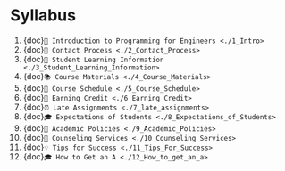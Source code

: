 # Syllabus

1. {doc}`👋 Introduction to Programming for Engineers <./1_Intro>`
2. {doc}`📨 Contact Process <./2_Contact_Process>`
3. {doc}`📖 Student Learning Information <./3_Student_Learning_Information>`
4. {doc}`📚 Course Materials <./4_Course_Materials>`
5. {doc}`📆 Course Schedule <./5_Course_Schedule>`
6. {doc}`💯 Earning Credit <./6_Earning_Credit>`
7. {doc}`⏰ Late Assignments <./7_late_assignments>`
8. {doc}`🎓 Expectations of Students <./8_Expectations_of_Students>`
9. {doc}`🛑 Academic Policies <./9_Academic_Policies>`
10. {doc}`💙 Counseling Services <./10_Counseling_Services>`
11. {doc}`💡 Tips for Success <./11_Tips_For_Success>`
12. {doc}`🎓 How to Get an A <./12_How_to_get_an_a>`